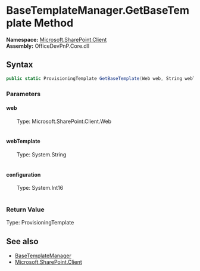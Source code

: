 # BaseTemplateManager.GetBaseTemplate Method  
  

**Namespace:** [Microsoft.SharePoint.Client](Microsoft.SharePoint.Client.md)  
**Assembly:** OfficeDevPnP.Core.dll  
## Syntax
```C#
public static ProvisioningTemplate GetBaseTemplate(Web web, String webTemplate, Int16 configuration)
```
### Parameters
#### web  
&emsp;&emsp;Type: Microsoft.SharePoint.Client.Web  
&emsp;&emsp;  

  

#### webTemplate  
&emsp;&emsp;Type: System.String  
&emsp;&emsp;  

  

#### configuration  
&emsp;&emsp;Type: System.Int16  
&emsp;&emsp;  

  

### Return Value
Type: ProvisioningTemplate  

## See also
- [BaseTemplateManager](Microsoft.SharePoint.Client.BaseTemplateManager.md) 
- [Microsoft.SharePoint.Client](Microsoft.SharePoint.Client.md) 
